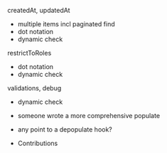 
createdAt, updatedAt
- multiple items incl paginated find
- dot notation
- dynamic check

restrictToRoles
- dot notation
- dynamic check

validations, debug
- dynamic check

- someone wrote a more comprehensive populate
- any point to a depopulate hook?

- Contributions
